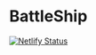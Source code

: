 # BattleShip
[![Netlify Status](https://api.netlify.com/api/v1/badges/f904e25a-4c5b-46c4-9379-28789ecb314a/deploy-status)](https://app.netlify.com/sites/naughty-swanson-ef2f3e/deploys)
